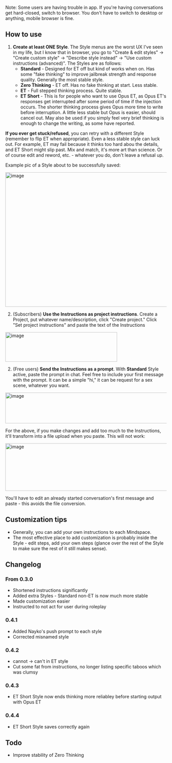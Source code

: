 Note: Some users are having trouble in app. If you're having conversations get hard-closed, switch to browser. You don't have to switch to desktop or anything, mobile browser is fine.

## How to use
1. **Create at least ONE Style**. The Style menus are the worst UX I've seen in my life, but I know that in browser, you go to "Create & edit styles" -> "Create custom style" -> "Describe style instead" -> "Use custom instructions (advanced)". The Styles are as follows:
    - **Standard** - Designed for ET off but kind of works when on. Has some "fake thinking" to improve jailbreak strength and response quality. Generally the most stable style.
    - **Zero Thinking** - ET off. Has no fake thinking at start. Less stable.
    - **ET** - Full stepped thinking process. Quite stable.
    - **ET Short** - This is for people who want to use Opus ET, as Opus ET's responses get interrupted after some period of time if the injection occurs. The shorter thinking process gives Opus more time to write before interruption. A little less stable but Opus is easier, should cancel out. May also be used if you simply feel very brief thinking is enough to change the writing, as some have reported.

**If you ever get stuck/refused**, you can retry with a different Style (remember to flip ET when appropriate). Even a less stable style can luck out. For example, ET may fail because it thinks too hard abou the details, and ET Short might slip past. Mix and match, it's more art than science. Or of course edit and reword, etc. - whatever you do, don't leave a refusal up. 

Example pic of a Style about to be successfully saved:

<img width="577" height="419" alt="image" src="https://github.com/user-attachments/assets/37619f9a-9066-4f7d-9b1b-40ea8b0fc8cd" />

2. (Subscribers) **Use the Instructions as project instructions**. Create a Project, put whatever name/description, click "Create project." Click "Set project instructions" and paste the text of the Instructions

<img width="349" height="92" alt="image" src="https://github.com/user-attachments/assets/2ad484f7-9e24-492d-a3a3-8ba34b3cb58a" />

2. (Free users) **Send the Instructions as a prompt**. With **Standard** Style active, paste the prompt in chat. Feel free to include your first message with the prompt. It can be a simple "hi," it can be request for a sex scene, whatever you want.

<img width="522" height="96" alt="image" src="https://github.com/user-attachments/assets/2c490346-b5b0-47c2-9eaf-62df720f196a" />

For the above, if you make changes and add too much to the Instructions, it'll transform into a file upload when you paste. This will not work:

<img width="514" height="148" alt="image" src="https://github.com/user-attachments/assets/a62ec5c9-0cb7-465b-bc14-0b9c73a7d628" />

You'll have to edit an already started conversation's first message and paste - this avoids the file conversion.

## Customization tips
- Generally, you can add your own instructions to each Mindspace.
- The most effective place to add customization is probably inside the Style - edit steps, add your own steps (glance over the rest of the Style to make sure the rest of it still makes sense).

## Changelog
### From 0.3.0
- Shortened instructions significantly
- Added extra Styles - Standard non-ET is now much more stable
- Made customization easier
- Instructed to not act for user during roleplay

### 0.4.1
- Added Nayko's push prompt to each style
- Corrected misnamed style

### 0.4.2
- cannot -> can't in ET style
- Cut some fat from instructions, no longer listing specific taboos which was clumsy

### 0.4.3
- ET Short Style now ends thinking more reliabley before starting output with Opus ET

### 0.4.4
- ET Short Style saves correctly again

## Todo
- Improve stability of Zero Thinking


